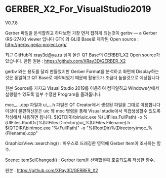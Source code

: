 # GERBER_X2_For_VisualStudio2019
V0.7.8

Gerber 파일을 분석할려고 하다보면 가장 먼저 접하게 되는것이 gerbv — a Gerber (RS-274X) viewer 입니다
GTK 와 GLIB Base로 제작된 Open source : http://gerbv.geda-project.org/

최근 GitHub에 xray3d@ya.ru 님이 올린 QT Base의 GERBER_X2 Open source가 있습니다.
만든 원본 : https://github.com/XRay3D/GERBER_X2

gerbv 와는 용도를 달리 만들었지만 Gerber Format을 분석하고 화면에 Display하는것은 
동일하고 QT Base로 제작되었기 때문에 활용도가 조금더 높을것으로 예상됩니다

원본 Source를 가지고 Visual Studio 2019를 이용하여 컴파일하고 Windows상에서 실행될수 있도록
일부 수정한 Program을 올려둡니다.

moc_....cpp 파일과 ui_...h 파일은 QT Creator에서 생성된 파일을 그대로 이용합니다
이것이 불편하신분은 uic 와 moc 명령을 통해 Visual studio에서 직접생성할수 있도록 작성해서 사용하면 됩니다.
$(QTDIR)\bin\uic.exe %(UIFiles.FullPath) -o %(UIFiles.RootDir)%(UIFiles.Directory)ui_%(UIFiles.Filename).h
$(QTDIR)\bin\moc.exe "%(FullPath)" -o "%(RootDir)%(Directory)moc_%(Filename).cpp"

GraphicsView::searching() : 마우스로 드래깅한 영역에 Gerber Item이 조사하는 함수.

Scene::itemSelChanged() : Gerber item을 선택했을때 호출되도록 작성한 함수.

원본 : https://github.com/XRay3D/GERBER_X2

